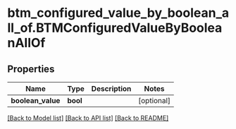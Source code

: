 # btm_configured_value_by_boolean_all_of.BTMConfiguredValueByBooleanAllOf

## Properties
Name | Type | Description | Notes
------------ | ------------- | ------------- | -------------
**boolean_value** | **bool** |  | [optional] 

[[Back to Model list]](../README.md#documentation-for-models) [[Back to API list]](../README.md#documentation-for-api-endpoints) [[Back to README]](../README.md)


